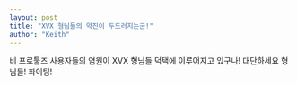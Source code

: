 ```yaml
---
layout: post
title: "XVX 형님들의 약진이 두드러지는군!"
author: "Keith"
---
```


비 프로툴즈 사용자들의 염원이 XVX 형님들 덕택에 이루어지고 있구나! 대단하세요 형님들! 화이팅!

